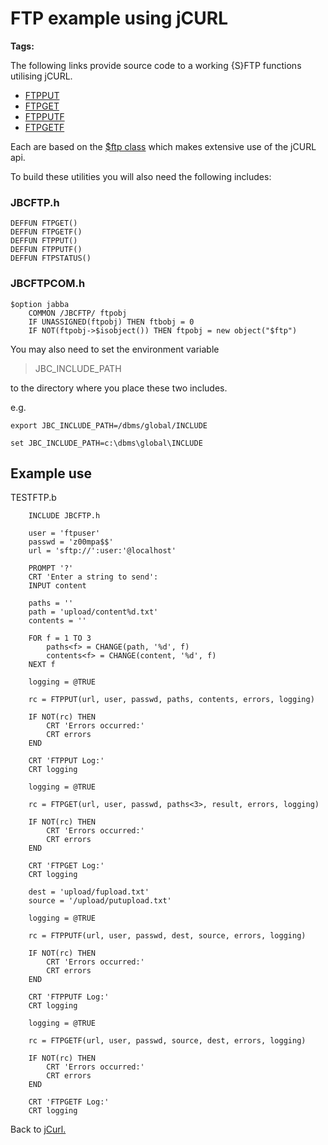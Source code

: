 # FTP example using jCURL

**Tags:**
<badge text='curl' vertical='middle' />
<badge text='ftp' vertical='middle' />

The following links provide source code to a working {S}FTP functions utilising jCURL.

* [FTPPUT](ftpput)
* [FTPGET](ftpget)
* [FTPPUTF](ftpputf)
* [FTPGETF](ftpgetf)

Each are based on the [$ftp class](ftpclass-jabba/#heading) which makes extensive use of the jCURL api.

To build these utilities you will also need the following includes:

### JBCFTP.h

```
DEFFUN FTPGET()
DEFFUN FTPGETF()
DEFFUN FTPPUT()
DEFFUN FTPPUTF()
DEFFUN FTPSTATUS()
```

### JBCFTPCOM.h

```
$option jabba
    COMMON /JBCFTP/ ftpobj
    IF UNASSIGNED(ftpobj) THEN ftbobj = 0
    IF NOT(ftpobj->$isobject()) THEN ftpobj = new object("$ftp")
```

You may also need to set the environment variable
> JBC_INCLUDE_PATH

to the directory where you place these two includes.

e.g.

```
export JBC_INCLUDE_PATH=/dbms/global/INCLUDE

set JBC_INCLUDE_PATH=c:\dbms\global\INCLUDE
```

## Example use

TESTFTP.b

```
    INCLUDE JBCFTP.h

    user = 'ftpuser'
    passwd = 'z00mpa$$'
    url = 'sftp://':user:'@localhost'

    PROMPT '?'
    CRT 'Enter a string to send':
    INPUT content

    paths = ''
    path = 'upload/content%d.txt'
    contents = ''

    FOR f = 1 TO 3
        paths<f> = CHANGE(path, '%d', f)
        contents<f> = CHANGE(content, '%d', f)
    NEXT f

    logging = @TRUE

    rc = FTPPUT(url, user, passwd, paths, contents, errors, logging)

    IF NOT(rc) THEN 
        CRT 'Errors occurred:'
        CRT errors
    END

    CRT 'FTPPUT Log:'
    CRT logging

    logging = @TRUE

    rc = FTPGET(url, user, passwd, paths<3>, result, errors, logging)

    IF NOT(rc) THEN 
        CRT 'Errors occurred:'
        CRT errors
    END

    CRT 'FTPGET Log:'
    CRT logging

    dest = 'upload/fupload.txt'
    source = '/upload/putupload.txt'

    logging = @TRUE

    rc = FTPPUTF(url, user, passwd, dest, source, errors, logging)

    IF NOT(rc) THEN 
        CRT 'Errors occurred:'
        CRT errors
    END

    CRT 'FTPPUTF Log:'
    CRT logging

    logging = @TRUE

    rc = FTPGETF(url, user, passwd, source, dest, errors, logging)

    IF NOT(rc) THEN 
        CRT 'Errors occurred:'
        CRT errors
    END

    CRT 'FTPGETF Log:'
    CRT logging
```

Back to [jCurl.](./../README.md)

  
<PageFooter />
